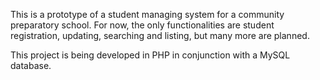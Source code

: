 This is a prototype of a student managing system for a community preparatory school. For now, the only functionalities are student registration, updating, searching and listing, but many more are planned.

This project is being developed in PHP in conjunction with a MySQL database.
